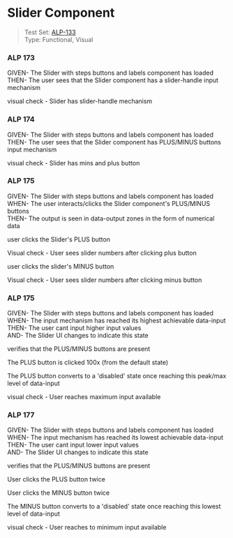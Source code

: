 # Slider Component
> Test Set: [ALP-133](https://everfi.atlassian.net/browse/ALP-133)    
Type: Functional, Visual

<!-- include: cypress/integration/slider.js -->

### ALP 173

GIVEN- The Slider with steps buttons and labels component has loaded\
THEN- The user sees that the Slider component has a slider-handle input mechanism

visual check -  Slider has slider-handle mechanism

### ALP 174

GIVEN- The Slider with steps buttons and labels component has loaded\
THEN- The user sees that the Slider component has PLUS/MINUS buttons input mechanism

visual check -  Slider has mins and plus button

### ALP 175

GIVEN- The Slider with steps buttons and labels component has loaded\
WHEN- The user interacts/clicks the Slider component's PLUS/MINUS buttons\
THEN- The output is seen in data-output zones in the form of numerical data

user clicks the Slider's PLUS button

Visual check -  User sees slider numbers after clicking plus button

user clicks the slider's MINUS button

Visual check -  User sees slider numbers after clicking minus button

### ALP 175

GIVEN- The Slider with steps buttons and labels component has loaded\
WHEN- The input mechanism has reached its highest achievable data-input\
THEN- The user cant input higher input values\
AND- The Slider UI changes to indicate this state

verifies that the PLUS/MINUS buttons are present

The PLUS button is clicked 100x (from the default state)

The PLUS button converts to a 'disabled' state once reaching this peak/max level of data-input

visual check -  User reaches maximum input available

### ALP 177

GIVEN- The Slider with steps buttons and labels component has loaded\
WHEN- The input mechanism has reached its lowest achievable data-input\
THEN- The user cant input lower input values\
AND- The Slider UI changes to indicate this state

verifies that the PLUS/MINUS buttons are present

User clicks the PLUS button twice

User clicks the MINUS button twice

The MINUS button converts to a 'disabled' state once reaching this lowest level of data-input

visual check -  User reaches to minimum input available

<!-- /include: cypress/integration/slider.js -->